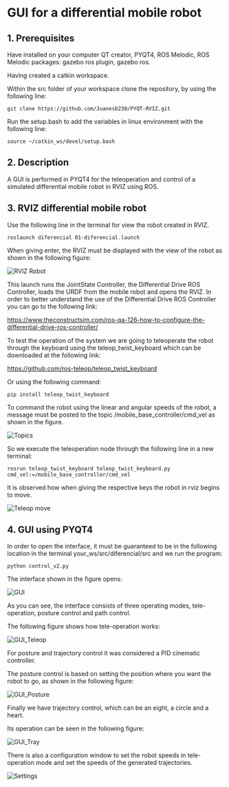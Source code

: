 # GUI for a differential mobile robot

## 1. Prerequisites

Have installed on your computer QT creator, PYQT4, ROS Melodic, ROS Melodic packages: gazebo ros plugin, gazebo ros.

Having created a catkin workspace.

Within the src folder of your workspace clone the repository, by using the following line:

    git clone https://github.com/Juanesb230/PYQT-RVIZ.git

Run the setup.bash to add the variables in linux environment with the following line:

    source ~/catkin_ws/devel/setup.bash

## 2. Description

A GUI is performed in PYQT4 for the teleoperation and control of a simulated differential mobile robot in RVIZ using ROS.

## 3. RVIZ differential mobile robot

Use the following line in the terminal for view the robot created in RVIZ.

    roslaunch diferencial 01-diferencial.launch

When giving enter, the RVIZ must be displayed with the view of the robot as shown in the following figure:

![RVIZ Robot](images/rviz_robot.png)

This launch runs the JointState Controller, the Differential Drive ROS Controller, loads the URDF from the mobile robot and opens the RVIZ. In order to better understand the use of the Differential Drive ROS Controller you can go to the following link:

<https://www.theconstructsim.com/ros-qa-126-how-to-configure-the-differential-drive-ros-controller/>

To test the operation of the system we are going to teleoperate the robot through the keyboard using the teleop_twist_keyboard which can be downloaded at the following link:

<https://github.com/ros-teleop/teleop_twist_keyboard>

Or using the following command:

    pip install teleop_twist_keyboard

To command the robot using the linear and angular speeds of the robot, a message must be posted to the topic /mobile_base_controller/cmd_vel as shown in the figure.

![Topics](images/rostopic_list.png)

So we execute the teleoperation node through the following line in a new terminal:

    rosrun teleop_twist_keyboard teleop_twist_keyboard.py cmd_vel:=/mobile_base_controller/cmd_vel

It is observed how when giving the respective keys the robot in rviz begins to move.

![Teleop move](images/teleop.gif)

## 4. GUI using PYQT4

In order to open the interface, it must be guaranteed to be in the following location in the terminal your_ws/src/diferencial/src  and we run the program:

    python control_v2.py

The interface shown in the figure opens:

![GUI](images/gui1.png)

As you can see, the interface consists of three operating modes, tele-operation, posture control and path control.

The following figure shows how tele-operation works:

![GUI_Teleop](images/GUI_Teleop.gif)

For posture and trajectory control it was considered a PID cinematic controller.

The posture control is based on setting the position where you want the robot to go, as shown in the following figure:

![GUI_Posture](images/GUI_Posture.gif)

Finally we have trajectory control, which can be an eight, a circle and a heart.

Its operation can be seen in the following figure:

![GUI_Tray](images/GUI_Tray.gif)

There is also a configuration window to set the robot speeds in tele-operation mode and set the speeds of the generated trajectories.

![Settings](images/Settings.png)
